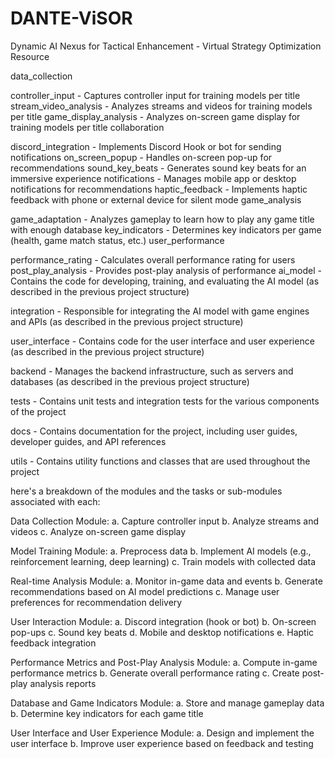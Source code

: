 # DANTE-ViSOR
Dynamic AI Nexus for Tactical Enhancement - Virtual Strategy Optimization Resource

data_collection

controller_input - Captures controller input for training models per title
stream_video_analysis - Analyzes streams and videos for training models per title
game_display_analysis - Analyzes on-screen game display for training models per title
collaboration

discord_integration - Implements Discord Hook or bot for sending notifications
on_screen_popup - Handles on-screen pop-up for recommendations
sound_key_beats - Generates sound key beats for an immersive experience
notifications - Manages mobile app or desktop notifications for recommendations
haptic_feedback - Implements haptic feedback with phone or external device for silent mode
game_analysis

game_adaptation - Analyzes gameplay to learn how to play any game title with enough database
key_indicators - Determines key indicators per game (health, game match status, etc.)
user_performance

performance_rating - Calculates overall performance rating for users
post_play_analysis - Provides post-play analysis of performance
ai_model - Contains the code for developing, training, and evaluating the AI model (as described in the previous project structure)

integration - Responsible for integrating the AI model with game engines and APIs (as described in the previous project structure)

user_interface - Contains code for the user interface and user experience (as described in the previous project structure)

backend - Manages the backend infrastructure, such as servers and databases (as described in the previous project structure)

tests - Contains unit tests and integration tests for the various components of the project

docs - Contains documentation for the project, including user guides, developer guides, and API references

utils - Contains utility functions and classes that are used throughout the project

here's a breakdown of the modules and the tasks or sub-modules associated with each:

Data Collection Module:
a. Capture controller input
b. Analyze streams and videos
c. Analyze on-screen game display

Model Training Module:
a. Preprocess data
b. Implement AI models (e.g., reinforcement learning, deep learning)
c. Train models with collected data

Real-time Analysis Module:
a. Monitor in-game data and events
b. Generate recommendations based on AI model predictions
c. Manage user preferences for recommendation delivery

User Interaction Module:
a. Discord integration (hook or bot)
b. On-screen pop-ups
c. Sound key beats
d. Mobile and desktop notifications
e. Haptic feedback integration

Performance Metrics and Post-Play Analysis Module:
a. Compute in-game performance metrics
b. Generate overall performance rating
c. Create post-play analysis reports

Database and Game Indicators Module:
a. Store and manage gameplay data
b. Determine key indicators for each game title

User Interface and User Experience Module:
a. Design and implement the user interface
b. Improve user experience based on feedback and testing
